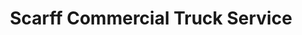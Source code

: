 ---
title: "Scarff Commercial Truck Service"
url: /auburn/scarff-commercial-truck-service/
shop: car repair
---